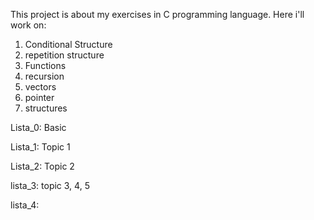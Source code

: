 This project is about my exercises in C programming language.
Here i'll work on:
  1. Conditional Structure
  2. repetition structure
  3. Functions
  4. recursion
  5. vectors
  6. pointer
  7. structures


Lista_0: Basic

Lista_1: Topic 1

Lista_2: Topic 2

lista_3: topic 3, 4, 5

lista_4: 
